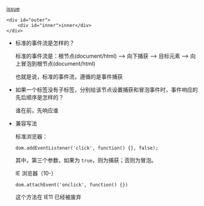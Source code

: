 [issue](https://github.com/hoperyy/blog/issues/40)


```
<div id="outer">
	<div id="inner">inner</div>
</div>
```

+	标准的事件流是怎样的？

	标准的事件流是：根节点(document/html) --> 向下捕获 --> 目标元素 --> 向上冒泡到根节点(document/html)

	也就是说，标准的事件流，遵循的是事件捕获

+	如果一个标签没有子标签，分别给该节点设置捕获和冒泡事件时，事件响应的先后顺序是怎样的？

	谁在前，先响应谁

+	兼容写法

	标准浏览器：

	```
	dom.addEventListener('click', function() {}, false);
	```

	其中，第三个参数，如果为 `true`，则为捕获；否则为冒泡。

	IE 浏览器（10-）

	```
	dom.attachEvent('onclick', function() {})
	```

	这个方法在 IE11 已经被废弃
